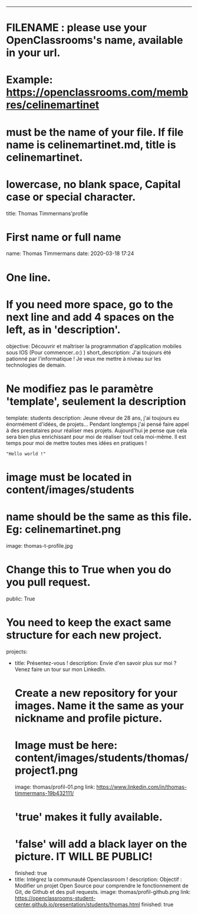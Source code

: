 ---

# FILENAME : please use your OpenClassrooms's name, available in your url.
# Example: https://openclassrooms.com/membres/celinemartinet
# must be the name of your file. If file name is celinemartinet.md, title is celinemartinet.
# lowercase, no blank space, Capital case or special character.
title: Thomas Timmermans'profile

# First name or full name
name: Thomas Timmermans
date: 2020-03-18 17:24

# One line.
# If you need more space, go to the next line and add 4 spaces on the left, as in 'description'.
objective: Découvrir et maîtriser la programmation d'application mobiles sous IOS (Pour commencer..o:) )
short_description: J'ai toujours été pationné par l'informatique ! Je veux me mettre à niveau sur les technologies de demain.

# Ne modifiez pas le paramètre 'template', seulement la description
template: students
description:
    Jeune rêveur de 28 ans, j'ai toujours eu énormément d'idées, de projets... 
    Pendant longtemps j'ai pensé faire appel à des prestataires pour réaliser mes projets. 
    Aujourd'hui je pense que cela sera bien plus enrichissant pour moi de réaliser tout cela moi-même.
    Il est temps pour moi de mettre toutes mes idées en pratiques !

    "Hello world !"


# image must be located in content/images/students
# name should be the same as this file. Eg: celinemartinet.png
image: thomas-t-profile.jpg

# Change this to True when you do you pull request.
public: True

# You need to keep the exact same structure for each new project.
projects:
  - title: Présentez-vous !
    description: Envie d'en savoir plus sur moi ? Venez faire un tour sur  mon LinkedIn.
    # Create a new repository for your images. Name it the same as your nickname and profile picture.
    # Image must be here: content/images/students/thomas/project1.png
    image: thomas/profil-01.png
    link: https://www.linkedin.com/in/thomas-timmermans-19b432111/
    # 'true' makes it fully available.
    # 'false' will add a black layer on the picture. IT WILL BE PUBLIC!
    finished: true
  - title: Intégrez la communauté Openclassroom !
    description: Objectif : Modifier un projet Open Source pour comprendre le fonctionnement de Git, de Github et des pull requests.
    image: thomas/profil-github.png
    link: https://openclassrooms-student-center.github.io/presentation/students/thomas.html
    finished: true
